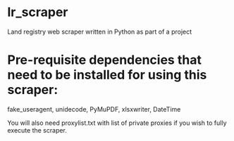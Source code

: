 # lr_scraper
Land registry web scraper written in Python as part of a project

# Pre-requisite dependencies that need to be installed for using this scraper:

fake_useragent, unidecode, PyMuPDF, xlsxwriter, DateTime

You will also need proxylist.txt with list of private proxies if you wish to fully execute the scraper.
